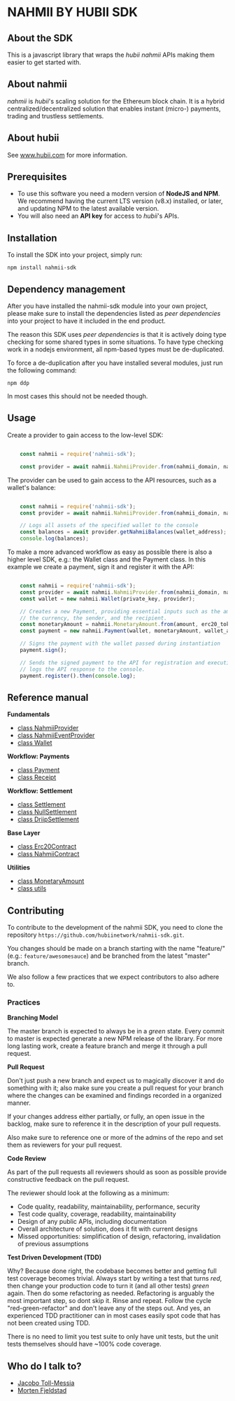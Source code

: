 # NAHMII BY HUBII SDK

## About the SDK

This is a javascript library that wraps the _hubii nahmii_ APIs making them
easier to get started with.

## About nahmii

_nahmii_ is _hubii_'s scaling solution for the Ethereum block chain. It is a
hybrid centralized/decentralized solution that enables instant (micro-) 
payments, trading and trustless settlements.

## About hubii

See www.hubii.com for more information.

## Prerequisites

* To use this software you need a modern version of **NodeJS and NPM**.
  We recommend having the current LTS version (v8.x) installed, or
  later, and updating NPM to the latest available version.
* You will also need an **API key** for access to _hubii_'s APIs.

## Installation

To install the SDK into your project, simply run:

    npm install nahmii-sdk

## Dependency management

After you have installed the nahmii-sdk module into your own project, please 
make sure to install the dependencies listed as _peer dependencies_ into your 
project to have it included in the end product.

The reason this SDK uses _peer dependencies_ is that it is actively doing type 
checking for some shared types in some situations. To have type checking work in 
a nodejs environment, all npm-based types must be de-duplicated. 

To force a de-duplication after you have installed several modules, just run the 
following command:

    npm ddp

In most cases this should not be needed though.

## Usage

Create a provider to gain access to the low-level SDK:

```javascript

    const nahmii = require('nahmii-sdk');

    const provider = await nahmii.NahmiiProvider.from(nahmii_domain, nahmii_app_id, nahmii_app_secret);

```

The provider can be used to gain access to the API resources, such as a
wallet's balance:

```javascript

    const nahmii = require('nahmii-sdk');
    const provider = await nahmii.NahmiiProvider.from(nahmii_domain, nahmii_app_id, nahmii_app_secret);

    // Logs all assets of the specified wallet to the console
    const balances = await provider.getNahmiiBalances(wallet_address);
    console.log(balances);

```

To make a more advanced workflow as easy as possible there is also a higher
level SDK, e.g.: the Wallet class and the Payment class. In this example we
create a payment, sign it and register it with the API:

```javascript

    const nahmii = require('nahmii-sdk');
    const provider = await nahmii.NahmiiProvider.from(nahmii_domain, nahmii_app_id, nahmii_app_secret);
    const wallet = new nahmii.Wallet(private_key, provider);

    // Creates a new Payment, providing essential inputs such as the amount,
    // the currency, the sender, and the recipient.
    const monetaryAmount = nahmii.MonetaryAmount.from(amount, erc20_token_address);
    const payment = new nahmii.Payment(wallet, monetaryAmount, wallet_address, recipient_address);

    // Signs the payment with the wallet passed during instantiation
    payment.sign();

    // Sends the signed payment to the API for registration and execution and
    // logs the API response to the console.
    payment.register().then(console.log);

```

## Reference manual

**Fundamentals**
* [class NahmiiProvider](Docs/nahmii-provider.md)
* [class NahmiiEventProvider](Docs/nahmii-event-provider.md)
* [class Wallet](Docs/wallet.md)

**Workflow: Payments**
* [class Payment](Docs/payment.md)
* [class Receipt](Docs/receipt.md)

**Workflow: Settlement**
* [class Settlement](Docs/settlement.md)
* [class NullSettlement](Docs/null-settlement.md)
* [class DriipSettlement](Docs/driip-settlement.md)

**Base Layer**
* [class Erc20Contract](Docs/erc20-contract.md)
* [class NahmiiContract](Docs/nahmii-contract.md)

**Utilities**
* [class MonetaryAmount](Docs/monetary-amount.md)
* [class utils](Docs/utils.md)

## Contributing

To contribute to the development of the nahmii SDK, you need to clone the
repository `https://github.com/hubiinetwork/nahmii-sdk.git`.

You changes should be made on a branch starting with the name "feature/" 
(e.g.: `feature/awesomesauce`) and be branched from the latest "master"
branch.

We also follow a few practices that we expect contributors to also adhere 
to.

### Practices

**Branching Model**

The master branch is expected to always be in a _green_ state. Every 
commit to master is expected generate a new NPM release of the library.
For more long lasting work, create a feature branch and merge it through
a pull request.

**Pull Request**

Don't just push a new branch and expect us to magically discover it and 
do something with it; also make sure you create a pull request for your 
branch where the changes can be examined and findings recorded in a 
organized manner.

If your changes address either partially, or fully, an open issue in the
backlog, make sure to reference it in the description of your pull 
requests.

Also make sure to reference one or more of the admins of the repo and 
set them as reviewers for your pull request.

**Code Review**

As part of the pull requests all reviewers should as soon as possible 
provide constructive feedback on the pull request.

The reviewer should look at the following as a minimum:

- Code quality, readability, maintainability, performance, security
- Test code quality, coverage, readability, maintainability
- Design of any public APIs, including documentation
- Overall architecture of solution, does it fit with current designs
- Missed opportunities: simplification of design, refactoring, 
  invalidation of previous assumptions

**Test Driven Development (TDD)**

Why? Because done right, the codebase becomes better and getting full 
test coverage becomes trivial. Always start by writing a test that turns 
*red*, then change your production code to turn it (and all other tests) 
*green* again. Then do some refactoring as needed. Refactoring is 
arguably the most important step, so dont skip it. Rinse and repeat. 
Follow the cycle "red-green-refactor" and don't leave any of the steps 
out. And yes, an experienced TDD practitioner can in most cases easily 
spot code that has not been created using TDD.

There is no need to limit you test suite to only have unit tests, but 
the unit tests themselves should have ~100% code coverage.

## Who do I talk to?

* [Jacobo Toll-Messia](mailto:jacobo@hubii.com)
* [Morten Fjeldstad](mailto:morten@hubii.com)
